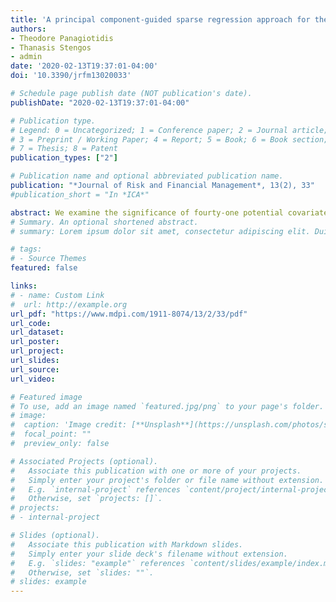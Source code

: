 ```yaml
---
title: 'A principal component-guided sparse regression approach for the determination of bitcoin returns'
authors:
- Theodore Panagiotidis
- Thanasis Stengos
- admin
date: '2020-02-13T19:37:01-04:00'
doi: '10.3390/jrfm13020033'

# Schedule page publish date (NOT publication's date).
publishDate: "2020-02-13T19:37:01-04:00"

# Publication type.
# Legend: 0 = Uncategorized; 1 = Conference paper; 2 = Journal article;
# 3 = Preprint / Working Paper; 4 = Report; 5 = Book; 6 = Book section;
# 7 = Thesis; 8 = Patent
publication_types: ["2"]

# Publication name and optional abbreviated publication name.
publication: "*Journal of Risk and Financial Management*, 13(2), 33"
#publication_short = "In *ICA*"

abstract: We examine the significance of fourty-one potential covariates of bitcoin returns for the period 2010–2018 (2872 daily observations). The recently introduced principal component-guided sparse regression is employed. We reveal that economic policy uncertainty and stock market volatility are among the most important variables for bitcoin. We also trace strong evidence of bubbly bitcoin behavior in the 2017–2018 period.
# Summary. An optional shortened abstract.
# summary: Lorem ipsum dolor sit amet, consectetur adipiscing elit. Duis posuere tellus ac convallis placerat. Proin tincidunt magna sed ex sollicitudin condimentum.

# tags:
# - Source Themes
featured: false

links:
# - name: Custom Link
#  url: http://example.org
url_pdf: "https://www.mdpi.com/1911-8074/13/2/33/pdf"
url_code: 
url_dataset: 
url_poster: 
url_project: 
url_slides: 
url_source: 
url_video: 

# Featured image
# To use, add an image named `featured.jpg/png` to your page's folder. 
# image:
#  caption: 'Image credit: [**Unsplash**](https://unsplash.com/photos/s9CC2SKySJM)'
#  focal_point: ""
#  preview_only: false

# Associated Projects (optional).
#   Associate this publication with one or more of your projects.
#   Simply enter your project's folder or file name without extension.
#   E.g. `internal-project` references `content/project/internal-project/index.md`.
#   Otherwise, set `projects: []`.
# projects:
# - internal-project

# Slides (optional).
#   Associate this publication with Markdown slides.
#   Simply enter your slide deck's filename without extension.
#   E.g. `slides: "example"` references `content/slides/example/index.md`.
#   Otherwise, set `slides: ""`.
# slides: example
---
```


